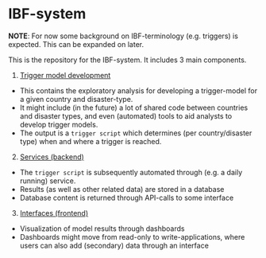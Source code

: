 # IBF-system

**NOTE**: For now some background on IBF-terminology (e.g. triggers) is expected. This can be expanded on later.

This is the repository for the IBF-system. It includes 3 main components.
1. [Trigger model development](./trigger-model-development/)
  - This contains the exploratory analysis for developing a trigger-model for a given country and disaster-type. 
  - It might include (in the future) a lot of shared code between countries and disaster types, and even (automated) tools to aid analysts to develop trigger models.
  - The output is a `trigger script` which determines (per country/disaster type) when and where a trigger is reached.
2. [Services (backend)](./services/)
  - The `trigger script` is subsequently automated through (e.g. a daily running) service.
  - Results (as well as other related data) are stored in a database
  - Database content is returned through API-calls to some interface
3. [Interfaces (frontend)](./interfaces/)
  - Visualization of model results through dashboards
  - Dashboards might move from read-only to write-applications, where users can also add (secondary) data through an interface 